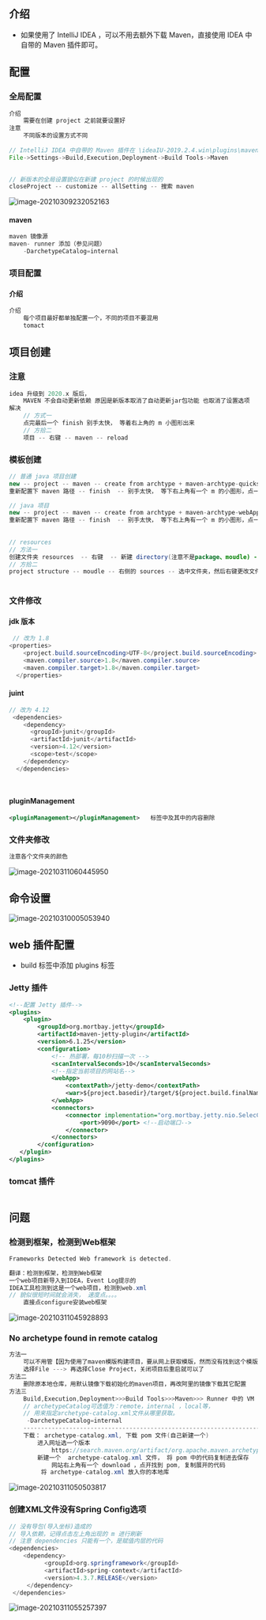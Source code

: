 

## 介绍

* 如果使用了 IntelliJ IDEA ，可以不用去额外下载 Maven，直接使用 IDEA 中自带的 Maven 插件即可。

## 配置

### 全局配置

```java
介绍
    需要在创建 project 之前就要设置好
注意
    不同版本的设置方式不同
    
// IntelliJ IDEA 中自带的 Maven 插件在 \ideaIU-2019.2.4.win\plugins\maven\lib\maven3 
File->Settings->Build,Execution,Deployment->Build Tools->Maven

  
// 新版本的全局设置貌似在新建 project 的时候出现的
closeProject -- customize -- allSetting -- 搜索 maven    
```

![image-20210309232052163](image-20210309232052163.png)

#### maven

```java
maven 镜像源
maven- runner 添加（参见问题）
	-DarchetypeCatalog=internal    
```



### 项目配置

#### 介绍

```java
介绍
    每个项目最好都单独配置一个，不同的项目不要混用
    tomact
```



## 项目创建

### 注意

```java
idea 升级到 2020.x 版后，
    MAVEN 不会自动更新依赖 原因是新版本取消了自动更新jar包功能 也取消了设置选项
解决
    // 方式一
    点完最后一个 finish 别手太快， 等着右上角的 m 小图形出来
    // 方拾二
    项目 -- 右键 -- maven -- reload
```





### 模板创建

```java
// 普通 java 项目创建
new -- project -- maven -- create from archtype + maven-archtype-quickstart -- com.xxx --
重新配置下 maven 路径 -- finish  -- 别手太快， 等下右上角有一个 m 的小图形，点一下，进行自动导入    

// java 项目
new -- project -- maven -- create from archtype + maven-archtype-webApp -- com.xxx --
重新配置下 maven 路径 -- finish  -- 别手太快， 等下右上角有一个 m 的小图形，点一下，进行自动导入    
    
    
// resources
// 方法一    
创建文件夹 resources  -- 右键  -- 新建 directory(注意不是package、moudle) -- make directory as xxx sources
// 方拾二
project structure -- moudle -- 右侧的 sources -- 选中文件夹，然后右键更改文件的属性
    
```



### 文件修改

#### jdk 版本

```java
 // 改为 1.8
<properties>
    <project.build.sourceEncoding>UTF-8</project.build.sourceEncoding>
    <maven.compiler.source>1.8</maven.compiler.source>
    <maven.compiler.target>1.8</maven.compiler.target>
  </properties>
```

#### juint

```java
// 改为 4.12
 <dependencies>
    <dependency>
      <groupId>junit</groupId>
      <artifactId>junit</artifactId>
      <version>4.12</version>
      <scope>test</scope>
    </dependency>
  </dependencies>

    
```

#### pluginManagement

```xml
<pluginManagement></pluginManagement>   标签中及其中的内容删除
```

### 文件夹修改

```java
注意各个文件夹的颜色
```



![image-20210311060445950](image-20210311060445950.png)

## 命令设置

![image-20210310005053940](image-20210310005053940.png)

## web 插件配置

* build 标签中添加 plugins 标签

### Jetty 插件

```xml
<!--配置 Jetty 插件-->
<plugins>
    <plugin>
        <groupId>org.mortbay.jetty</groupId>
        <artifactId>maven-jetty-plugin</artifactId>
        <version>6.1.25</version>
        <configuration>
            <!-- 热部署，每10秒扫描一次 -->
            <scanIntervalSeconds>10</scanIntervalSeconds>
            <!--指定当前项目的网站名-->
            <webApp>
                <contextPath>/jetty-demo</contextPath>
                <war>${project.basedir}/target/${project.build.finalName}.war</war>
            </webApp>
            <connectors>
                <connector implementation="org.mortbay.jetty.nio.SelecChannelConnector">
                	<port>9090</port> <!--启动端口-->
                </connector>
            </connectors>
        </configuration>
   </plugin>
</plugins>
```

### tomcat 插件

```xml

```



## 问题

### 检测到框架，检测到Web框架

```java
Frameworks Detected Web framework is detected.

翻译：检测到框架，检测到Web框架
一个web项目新导入到IDEA，Event Log提示的
IDEA工具检测到这是一个web项目，检测到web.xml
// 貌似很短时间就会消失， 速度点。。。。    
    直接点configure安装web框架
```



![image-20210311045928893](image-20210311045928893.png)

### No archetype found in remote catalog

```java
方法一
	可以不用管【因为使用了maven模版构建项目，要从网上获取模版，然而没有找到这个模版或者网络慢，导致获取失败 】，
	选择File ---> 再选择Close Project，关闭项目后重启就可以了
方法二
	删除原本地仓库，用默认镜像下载初始化的maven项目，再改阿里的镜像下载其它配置
方法三
	Build,Execution,Deployment>>>Build Tools>>>Maven>>> Runner 中的 VM Options输入
	// archetypeCatalog可选值为：remote，internal ，local等，
    // 用来指定archetype-catalog.xml文件从哪里获取。
	 -DarchetypeCatalog=internal
    -------------------------------------------------------------------------------
    下载： archetype-catalog.xml, 下载 pom 文件(自己新建一个)
    	进入网址选一个版本
    		https://search.maven.org/artifact/org.apache.maven.archetype/archetype-catalog
		新建一个  archetype-catalog.xml 文件， 将 pom 中的代码复制进去保存
            网站右上角有一个 download ，点开找到 pom, 复制展开的代码
         将 archetype-catalog.xml 放入你的本地库
```

![image-20210311050503817](image-20210311050503817.png)



### 创建XML文件没有Spring Config选项

```java
// 没有导包(导入坐标)造成的
// 导入依赖，记得点击左上角出现的 m 进行刷新
// 注意 dependencies 只能有一个，是赋值内层的代码
<dependencies>
	<dependency>
	      <groupId>org.springframework</groupId>
	      <artifactId>spring-context</artifactId>
	      <version>4.3.7.RELEASE</version>
	 </dependency>
 </dependencies>
```

![image-20210311055257397](image-20210311055257397.png)